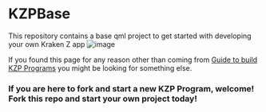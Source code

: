 # KZPBase
This repository contains a base qml project to get started with developing your own Kraken Z app
![image](https://user-images.githubusercontent.com/2994631/163320771-db004740-37ee-4382-935b-28f5af47fbfb.png)

If you found this page for any reason other than coming from [Guide to build KZP Programs](https://github.com/ProtozeFOSS/KrakenZPlayground/wiki/Build-your-own-program) 
you might be looking for something else.

### If you are here to fork and start a new KZP Program, welcome! Fork this repo and start your own project today!
